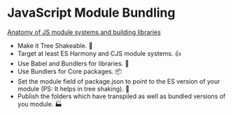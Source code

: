 # JavaScript Module Bundling

[Anatomy of JS module systems and building libraries](https://medium.com/free-code-camp/anatomy-of-js-module-systems-and-building-libraries-fadcd8dbd0e)

- Make it Tree Shakeable. 🌳
- Target at least ES Harmony and CJS module systems. 👍
- Use Babel and Bundlers for libraries. 💄
- Use Bundlers for Core packages. 📦
- Set the module field of package.json to point to the ES version of your module (PS: It helps in tree shaking). 👻
- Publish the folders which have transpiled as well as bundled versions of you module. 🏭
